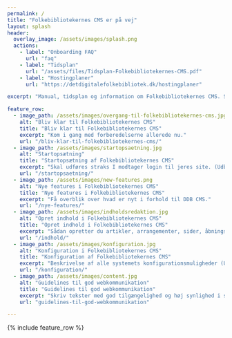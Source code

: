 ```yaml
---
permalink: /
title: "Folkebibliotekernes CMS er på vej"
layout: splash
header:
  overlay_image: /assets/images/splash.png
  actions:
    - label: "Onboarding FAQ"
      url: "faq"
    - label: "Tidsplan"
      url: "/assets/files/Tidsplan-Folkebibliotekernes-CMS.pdf"
    - label: "Hostingplaner"
      url: "https://detdigitalefolkebibliotek.dk/hostingplaner"

excerpt: "Manual, tidsplan og information om Folkebibliotekernes CMS. Sitets vedligeholdes af DDF og udbygges løbende."

feature_row:
  - image_path: /assets/images/overgang-til-folkebibliotekernes-cms.jpg
    alt: "Bliv klar til Folkebibliotekernes CMS"
    title: "Bliv klar til Folkebibliotekernes CMS"
    excerpt: "Kom i gang med forberedelserne allerede nu."
    url: "/bliv-klar-til-folkebibliotekernes-cms/"
  - image_path: /assets/images/startopsaetning.jpg
    alt: "Startopsætning"
    title: "Startopsætning af Folkebibliotekernes CMS"
    excerpt: "Skal udføres straks I modtager login til jeres site. (Udbygges løbende)"
    url: "/startopsaetning/"
  - image_path: /assets/images/new-features.png
    alt: "Nye features i Folkebibliotekernes CMS"
    title: "Nye features i Folkebibliotekernes CMS"
    excerpt: "Få overblik over hvad er nyt i forhold til DDB CMS."
    url: "/nye-features/"
  - image_path: /assets/images/indholdsredaktion.jpg
    alt: "Opret indhold i Folkebibliotekernes CMS"
    title: "Opret indhold i Folkebibliotekernes CMS"
    excerpt: "Sådan opretter du artikler, arrangementer, sider, åbningstider mv. (Udbygges løbende)"
    url: "/indhold/"
  - image_path: /assets/images/konfiguration.jpg
    alt: "Konfiguration i Folkebibliotekernes CMS"
    title: "Konfiguration af Folkebibliotekernes CMS"
    excerpt: "Beskrivelse af alle systemets konfigurationsmuligheder (Udbygges løbende)"
    url: "/konfiguration/"
  - image_path: /assets/images/content.jpg
    alt: "Guidelines til god webkommunikation"
    title: "Guidelines til god webkommunikation"
    excerpt: "Skriv tekster med god tilgængelighed og høj synlighed i søgemaskiner."
    url: "guidelines-til-god-webkommunikation"

---
```


{% include feature_row %}




